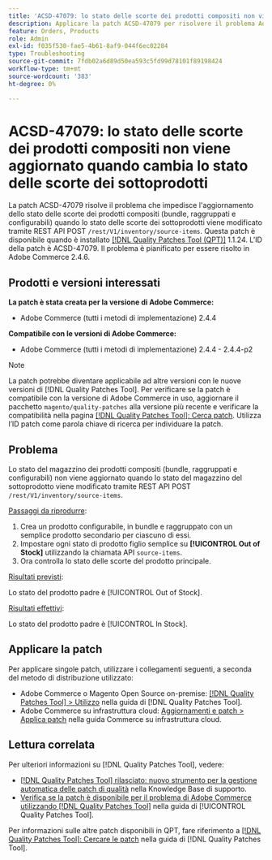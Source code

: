 ```yaml
---
title: 'ACSD-47079: lo stato delle scorte dei prodotti compositi non viene aggiornato quando cambia lo stato delle scorte dei sottoprodotti'
description: Applicare la patch ACSD-47079 per risolvere il problema Adobe Commerce per cui lo stato delle scorte dei prodotti compositi (bundle, raggruppati e configurabili) non viene aggiornato quando lo stato delle scorte dei sottoprodotti cambia tramite REST API POST /rest/V1/inventory/source-items.
feature: Orders, Products
role: Admin
exl-id: f035f530-fae5-4b61-8af9-044f6ec02284
type: Troubleshooting
source-git-commit: 7fdb02a6d89d50ea593c5fd99d78101f89198424
workflow-type: tm+mt
source-wordcount: '383'
ht-degree: 0%

---
```


# ACSD-47079: lo stato delle scorte dei prodotti compositi non viene aggiornato quando cambia lo stato delle scorte dei sottoprodotti

La patch ACSD-47079 risolve il problema che impedisce l&#39;aggiornamento dello stato delle scorte dei prodotti compositi (bundle, raggruppati e configurabili) quando lo stato delle scorte dei sottoprodotti viene modificato tramite REST API POST `/rest/V1/inventory/source-items`. Questa patch è disponibile quando è installato [[!DNL Quality Patches Tool (QPT)]](https://experienceleague.adobe.com/en/docs/commerce-operations/tools/quality-patches-tool/quality-patches-tool-to-self-serve-quality-patches) 1.1.24. L’ID della patch è ACSD-47079. Il problema è pianificato per essere risolto in Adobe Commerce 2.4.6.

## Prodotti e versioni interessati

**La patch è stata creata per la versione di Adobe Commerce:**

* Adobe Commerce (tutti i metodi di implementazione) 2.4.4

**Compatibile con le versioni di Adobe Commerce:**

* Adobe Commerce (tutti i metodi di implementazione) 2.4.4 - 2.4.4-p2

>[!NOTE]
>
>La patch potrebbe diventare applicabile ad altre versioni con le nuove versioni di [!DNL Quality Patches Tool]. Per verificare se la patch è compatibile con la versione di Adobe Commerce in uso, aggiornare il pacchetto `magento/quality-patches` alla versione più recente e verificare la compatibilità nella pagina [[!DNL Quality Patches Tool]: Cerca patch](https://experienceleague.adobe.com/tools/commerce-quality-patches/index.html). Utilizza l’ID patch come parola chiave di ricerca per individuare la patch.

## Problema

Lo stato del magazzino dei prodotti compositi (bundle, raggruppati e configurabili) non viene aggiornato quando lo stato del magazzino del sottoprodotto viene modificato tramite REST API POST `/rest/V1/inventory/source-items`.

<u>Passaggi da riprodurre</u>:

1. Crea un prodotto configurabile, in bundle e raggruppato con un semplice prodotto secondario per ciascuno di essi.
1. Impostare ogni stato di prodotto figlio semplice su **[!UICONTROL Out of Stock]** utilizzando la chiamata API `source-items`.
1. Ora controlla lo stato delle scorte del prodotto principale.

<u>Risultati previsti</u>:

Lo stato del prodotto padre è [!UICONTROL Out of Stock].

<u>Risultati effettivi</u>:

Lo stato del prodotto padre è [!UICONTROL In Stock].

## Applicare la patch

Per applicare singole patch, utilizzare i collegamenti seguenti, a seconda del metodo di distribuzione utilizzato:

* Adobe Commerce o Magento Open Source on-premise: [[!DNL Quality Patches Tool] > Utilizzo](/help/tools/quality-patches-tool/usage.md) nella guida di [!DNL Quality Patches Tool].
* Adobe Commerce su infrastruttura cloud: [Aggiornamenti e patch > Applica patch](https://experienceleague.adobe.com/docs/commerce-cloud-service/user-guide/develop/upgrade/apply-patches.html) nella guida Commerce su infrastruttura cloud.

## Lettura correlata

Per ulteriori informazioni su [!DNL Quality Patches Tool], vedere:

* [[!DNL Quality Patches Tool] rilasciato: nuovo strumento per la gestione automatica delle patch di qualità](https://experienceleague.adobe.com/en/docs/commerce-operations/tools/quality-patches-tool/quality-patches-tool-to-self-serve-quality-patches) nella Knowledge Base di supporto.
* [Verifica se la patch è disponibile per il problema di Adobe Commerce utilizzando  [!DNL Quality Patches Tool]](/help/tools/quality-patches-tool/patches-available-in-qpt/check-patch-for-magento-issue-with-magento-quality-patches.md) nella guida di [!UICONTROL Quality Patches Tool].


Per informazioni sulle altre patch disponibili in QPT, fare riferimento a [[!DNL Quality Patches Tool]: Cercare le patch](https://experienceleague.adobe.com/tools/commerce-quality-patches/index.html) nella guida di [!DNL Quality Patches Tool].
